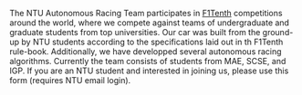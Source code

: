 The NTU Autonomous Racing Team participates in [F1Tenth](https://f1tenth.org/) competitions around the world, where we compete against teams of undergraduate and graduate students from top universities.  Our car was built from the ground-up by NTU students according to the specifications laid out in th F1Tenth rule-book.  Additionally, we have developped several autonomous racing algorithms.  Currently the team consists of students from MAE, SCSE, and IGP.  If you are an NTU student and interested in joining us, please use this form (requires NTU email login).
